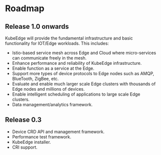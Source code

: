 # Roadmap

## Release 1.0 onwards

KubeEdge will provide the fundamental infrastructure and basic functionality for IOT/Edge workloads. This includes: 

- Istio-based service mesh across Edge and Cloud where micro-services can communicate freely in the mesh.
- Enhance performance and reliability of KubeEdge infrastructure.
- Enable function as a service at the Edge.
- Support more types of device protocols to Edge nodes such as AMQP, BlueTooth, ZigBee, etc.
- Evaluate and enable much larger scale Edge clusters with thousands of Edge nodes and millions of devices.
- Enable intelligent scheduling of applications to large scale Edge clusters.
- Data management/analytics framework.

## Release 0.3

- Device CRD API and management framework.
- Performance test framework.
- KubeEdge installer.
- CRI support.
